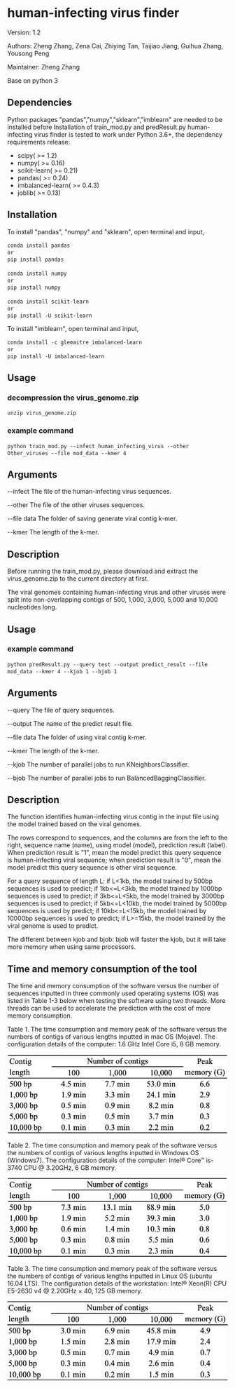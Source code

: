 # human-infecting virus finder
Version: 1.2

Authors: Zheng Zhang, Zena Cai, Zhiying Tan, Taijiao Jiang, Guihua Zhang, Yousong Peng

Maintainer: Zheng Zhang

Base on python 3

Dependencies
-----------
Python packages "pandas","numpy","sklearn","imblearn" are needed to be installed before Installation of train_mod.py and predResult.py
human-infecting virus finder is tested to work under Python 3.6+, the dependency requirements release:

* scipy( >= 1.2)
* numpy( >= 0.16)
* scikit-learn( >= 0.21)
* pandas( >= 0.24)
* imbalanced-learn( >= 0.4.3)
* joblib( >= 0.13)


Installation
-----------
To install "pandas", "numpy" and "sklearn", open terminal and input,

	conda install pandas
	or
	pip install pandas

	conda install numpy
	or
	pip install numpy

	conda install scikit-learn
	or
	pip install -U scikit-learn

To install "imblearn", open terminal and input,

	conda install -c glemaitre imbalanced-learn
	or
	pip install -U imbalanced-learn


Usage
-----------
### decompression the virus_genome.zip

	unzip virus_genome.zip

### example command

	python train_mod.py --infect human_infecting_virus --other Other_viruses --file mod_data --kmer 4


Arguments
-----------
--infect  The file of the human-infecting virus sequences.

--other The file of the other viruses sequences.

--file data The folder of saving generate viral contig k-mer.

--kmer  The length of the k-mer.


Description
-----------
Before running the train_mod.py, please download and extract the virus_genome.zip to the current directory at first. 

The viral genomes containing human-infecting virus and other viruses were split into non-overlapping contigs of 500, 1,000, 3,000, 5,000 and 10,000 nucleotides long.



Usage
-----------
### example command

	python predResult.py --query test --output predict_result --file mod_data --kmer 4 --kjob 1 --bjob 1


Arguments
-----------
--query The file of query sequences.

--output  The name of the predict result file.

--file data The folder of using viral contig k-mer.

--kmer  The length of the k-mer.

--kjob  The number of parallel jobs to run KNeighborsClassifier.

--bjob  The number of parallel jobs to run BalancedBaggingClassifier.


Description
-----------
The function identifies human-infecting virus contig in the input file using the model trained based on the viral genomes.

The rows correspond to sequences, and the columns are from the left to the right, sequence name (name), using model (model), prediction result (label).
When prediction result is "1", mean the model predict this query sequence is human-infecting viral sequence; when prediction result is "0", mean the model predict this query sequence is other viral sequence.

For a query sequence of length L: if L<1kb, the model trained by 500bp sequences is used to predict; if 1kb<=L<3kb, the model trained by 1000bp sequences is used to predict; if 3kb<=L<5kb, the model trained by 3000bp sequences is used to predict; if 5kb<=L<10kb, the model trained by 5000bp sequences is used by predict; if 10kb<=L<15kb, the model trained by 10000bp sequences is used to predict; if L>=15kb, the model trained by the viral genome is used to predict.

The different between kjob and bjob: bjob will faster the kjob, but it will take more memory when using same processors.


Time and memory consumption of the tool
-----------
The time and memory consumption of the software versus the number of sequences inputted in three commonly used operating systems (OS) was listed in Table 1-3 below when testing the software using two threads. More threads can be used to accelerate the prediction with the cost of more memory consumption.

Table 1. The time consumption and memory peak of the software versus the numbers of contigs of various lengths inputted in mac OS (Mojave). The configuration details of the computer: 1.6 GHz Intel Core i5, 8 GB memory.

<p align="center">
  <img src="macOS_Time and memory consumption.png"/>
</p>


Table 2. The time consumption and memory peak of the software versus the numbers of contigs of various lengths inputted in Windows OS (Windows7). The configuration details of the computer: Intel® Core™ is-3740 CPU @ 3.20GHz, 6 GB memory.

<p align="center">
  <img src="Window_Time and memory consumption.png"/>
</p>


Table 3. The time consumption and memory peak of the software versus the numbers of contigs of various lengths inputted in Linux OS (ubuntu 16.04 LTS). The configuration details of the workstation: Intel® Xeon(R) CPU E5-2630 v4 @ 2.20GHz × 40, 125 GB memory.

<p align="center">
  <img src="Linux_Time and memory consumption.png"/>
</p>




